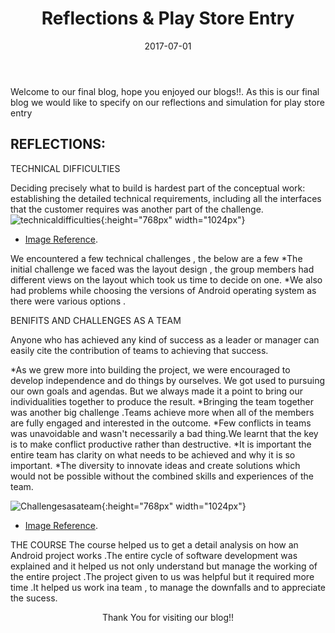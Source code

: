 ﻿---
layout: post
title: "Reflections & Play Store Entry"
date: 2017-07-01
---


Welcome to our final blog, hope you enjoyed our blogs!!. As this is our final blog we would like to specify on our reflections and simulation for play store entry

## REFLECTIONS:

TECHNICAL DIFFICULTIES

Deciding precisely what to build is hardest part of the conceptual work: establishing the detailed technical requirements, including all the interfaces that the customer requires was another part of the challenge.
![technicaldifficulties]({{site.baseurl}}/images/technicaldifficulties.jpeg "technicaldifficulties"){:height="768px" width="1024px"}
- [Image Reference](http://www.queeky.com/gallery/image/technical-difficulties).

We encountered a few technical challenges , the below are a few 
*The initial challenge we faced was the layout design , the group members had different views on the layout which took us time to decide on one.
*We also had problems while choosing the versions of Android operating system as there were various options .




BENIFITS AND CHALLENGES AS A TEAM 

Anyone who has achieved any kind of success as a leader or manager can easily cite the contribution of teams to achieving that success. 

*As we grew more into building the project, we were encouraged to develop independence and do things by ourselves. We got used to pursuing our own goals and agendas. But we always made it a point to bring our individualities together to produce the result.
*Bringing the team together was another big challenge .Teams achieve more when all of the members are fully engaged and interested in the outcome.
*Few conflicts in teams was unavoidable and wasn't necessarily a bad thing.We learnt that the key is to make conflict productive rather than destructive. 
*It is important the entire team has clarity on what needs to be achieved and why it is so important.
*The diversity to innovate ideas and create solutions which would not be possible without the combined skills and experiences of the team.

![Challengesasateam]({{site.baseurl}}/images/Obstaclesimage.jpeg "Obstacles image"){:height="768px" width="1024px"}
- [Image Reference](http://www.clipartsuggest.com/overcoming-obstacles-cliparts/).

THE COURSE
The course helped us to get a detail analysis on how an Android project works .The entire cycle of software development was explained and it helped us not only understand but manage the working of the entire project .The project given to us was helpful but it required more time .It helped us work ina team , to manage the downfalls and to appreciate the sucess.  





<p align="center">
Thank You for visiting our blog!!  
</p>


